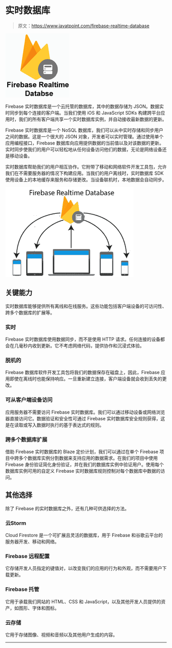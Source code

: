 # 实时数据库

> 原文：<https://www.javatpoint.com/firebase-realtime-database>

![Firebase Realtime Database](img/66581574c39d1b52725f5ccaba3a4949.png)

Firebase 实时数据库是一个云托管的数据库，其中的数据存储为 JSON。数据实时同步到每个连接的客户端。当我们使用 iOS 和 JavaScript SDKs 构建跨平台应用时，我们的所有客户端共享一个实时数据库实例，并自动接收最新数据的更新。

Firebase 实时数据库是一个 NoSQL 数据库，我们可以从中实时存储和同步用户之间的数据。这是一个很大的 JSON 对象，开发者可以实时管理。通过使用单个应用编程接口，Firebase 数据库向应用提供数据的当前值以及对该数据的更新。实时同步使我们的用户可以轻松地从任何设备访问他们的数据，无论是网络设备还是移动设备。

实时数据库帮助我们的用户相互协作。它附带了移动和网络软件开发工具包，允许我们在不需要服务器的情况下构建应用。当我们的用户离线时，实时数据库 SDK 使用设备上的本地缓存来服务和存储更改。当设备联机时，本地数据会自动同步。

![Firebase: Realtime Database](img/136905344e137463a5e738401c029579.png)

## 关键能力

实时数据库能够提供所有离线和在线服务。这些功能包括客户端设备的可访问性、跨多个数据库的扩展等。

### 实时

Firebase 实时数据库使用数据同步，而不是使用 HTTP 请求。任何连接的设备都会在几毫秒内收到更新。它不考虑网络代码，提供协作和沉浸式体验。

### 脱机的

Firebase 数据库软件开发工具包将我们的数据保存在磁盘上，因此，Firebase 应用即使在离线时也能保持响应。一旦重新建立连接，客户端设备就会收到丢失的更改。

### 可从客户端设备访问

应用服务器不需要访问 Firebase 实时数据库。我们可以通过移动设备或网络浏览器直接访问它。数据验证和安全性可通过 Firebase 实时数据库安全规则获得，这是在读取或写入数据时执行的基于表达式的规则。

### 跨多个数据库扩展

借助 Firebase 实时数据库的 Blaze 定价计划，我们可以通过在单个 Firebase 项目中跨多个数据库实例分割数据来支持应用的数据需求。在我们的项目中使用 Firebase 身份验证简化身份验证，并在我们的数据库实例中验证用户。使用每个数据库实例可用的自定义 Firebase 实时数据库规则控制对每个数据库中数据的访问。

## 其他选择

除了 Firebase 的实时数据库之外，还有几种可供选择的方法。

### 云Storm

Cloud Firestore 是一个可扩展且灵活的数据库，用于 Firebase 和谷歌云平台的服务器开发、移动和网络。

### Firebase 远程配置

它存储开发人员指定的键值对，以改变我们的应用的行为和外观，而不需要用户下载更新。

### Firebase 托管

它用于承载我们网站的 HTML、CSS 和 JavaScript，以及其他开发人员提供的资产，如图形、字体和图标。

### 云存储

它用于存储图像、视频和音频以及其他用户生成的内容。

* * *